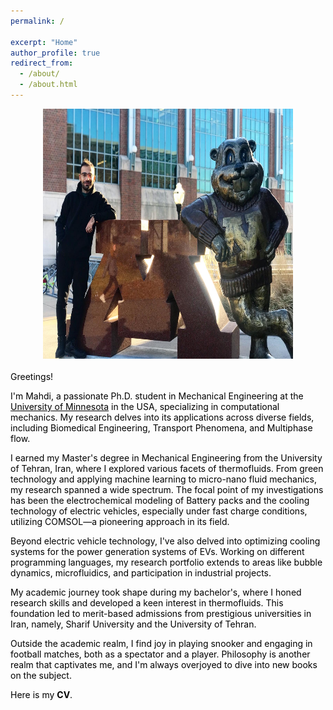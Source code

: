 ```yaml
---
permalink: /

excerpt: "Home"
author_profile: true
redirect_from: 
  - /about/
  - /about.html
---
```


<style>
  body {
    color: black;
  }
</style>

<div style="text-align: center;">
  <img src="../images/UMN.jpg" alt="Alt Text" width="400" height="400">
</div>

<br>
Greetings!


I'm Mahdi, a passionate Ph.D. student in Mechanical Engineering at the <a href="https://twin-cities.umn.edu/" target="_blank" style="color: black; text-decoration: underline;">University of Minnesota</a> in the USA, specializing in computational mechanics. My research delves into its applications across diverse fields, including Biomedical Engineering, Transport Phenomena, and Multiphase flow.

I earned my Master's degree in Mechanical Engineering from the University of Tehran, Iran, where I explored various facets of thermofluids. From green technology and applying machine learning to micro-nano fluid mechanics, my research spanned a wide spectrum. The focal point of my investigations has been the electrochemical modeling of Battery packs and the cooling technology of electric vehicles, especially under fast charge conditions, utilizing COMSOL—a pioneering approach in its field.

Beyond electric vehicle technology, I've also delved into optimizing cooling systems for the power generation systems of EVs. Working on different programming languages, my research portfolio extends to areas like bubble dynamics, microfluidics, and participation in industrial projects.

My academic journey took shape during my bachelor's, where I honed research skills and developed a keen interest in thermofluids. This foundation led to merit-based admissions from prestigious universities in Iran, namely, Sharif University and the University of Tehran.

Outside the academic realm, I find joy in playing snooker and engaging in football matches, both as a spectator and a player. Philosophy is another realm that captivates me, and I'm always overjoyed to dive into new books on the subject.

Here is my <b><a href="https://arashjkh.github.io/files/CV_Arash_Jalil_Khabbazi.pdf" target="_blank" style="color: black; text-decoration:none;">CV</a></b>.
